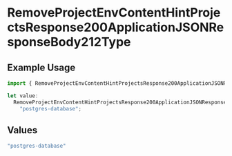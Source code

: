# RemoveProjectEnvContentHintProjectsResponse200ApplicationJSONResponseBody212Type

## Example Usage

```typescript
import { RemoveProjectEnvContentHintProjectsResponse200ApplicationJSONResponseBody212Type } from "@vercel/sdk/models/removeprojectenvop.js";

let value:
  RemoveProjectEnvContentHintProjectsResponse200ApplicationJSONResponseBody212Type =
    "postgres-database";
```

## Values

```typescript
"postgres-database"
```